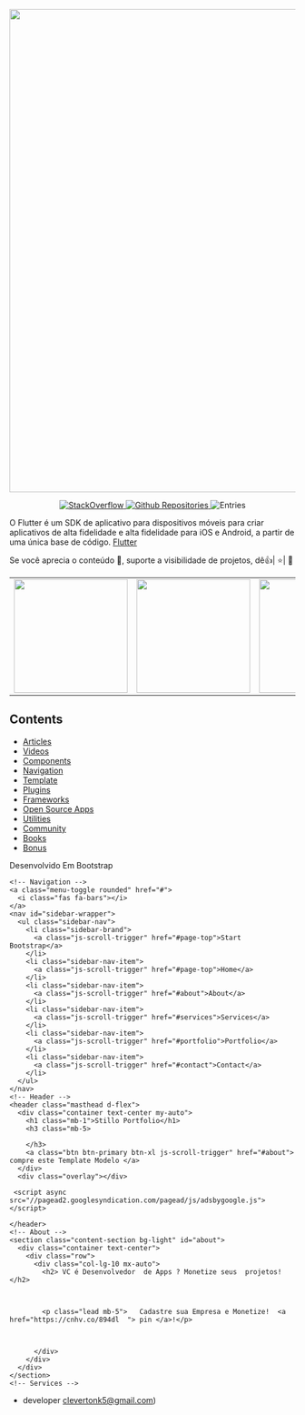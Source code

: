 
[<img src="https://user-images.githubusercontent.com/1295961/45949308-cbb2f680-bffb-11e8-8054-28c35ed6d132.png" align="center" width="850">](#)

<p align="center">
  <a href="#">
    <img alt="StackOverflow" src="https://img.shields.io/badge/StackOverflow-7774-orange.svg" />
  </a>
  <a href="#">
    <img alt="Github Repositories" src="https://img.shields.io/badge/Repos-11873-brightgreen.svg" />
  </a>
  <img alt="Entries" src="https://img.shields.io/badge/Items-223-lightgrey.svg" />
  <a href="#">
   
  </a>
</p>
O Flutter é um SDK de aplicativo para dispositivos móveis para criar aplicativos de alta fidelidade e alta fidelidade para iOS e Android, a partir de uma única base de código.
<a href="# /">Flutter</a>  

 Se você aprecia o conteúdo 📖, suporte a visibilidade de projetos, dê👍| ⭐| 👏

<div style="text-align: center"><table><tr>
  <td style="text-align: center">
  <a href="https://twitter.com/BlueAquilae/status/1049315328835182592">
    <img src="https://i.imgur.com/1Xdsp92.gif" width="200"/></a>
</td>
<td style="text-align: center">
  <a href="https://marcinszalek.pl/flutter/filter-menu-ui-challenge/">
<img src="https://marcinszalek.pl/wp-content/uploads/2018/05/ff_16.gif" width="200" />
  </a>
</td>
<td style="text-align: center">
  <a href="#">
<img src="https://user-images.githubusercontent.com/1295961/42728108-34e485a0-87b3-11e8-94af-224f81bec82d.gif" width="200"/>
  </a>
</td>
  <td style="text-align: center">
<img src="https://raw.githubusercontent.com/letsar/flutter_staggered_grid_view/master/doc/images/dynamic_tile_sizes.gif" width="200"/>
</td>
</tr></table></div>

## Contents

- [Articles](#articles)
- [Videos](#videos)
- [Components](#components)
- [Navigation](#navigation)
- [Template](#templates)
- [Plugins](#plugins)
- [Frameworks](#frameworks)
- [Open Source Apps](#open-source-apps)
- [Utilities](#utilities)
- [Community](#community)
- [Books](#books)
- [Bonus](#bonus)

 Desenvolvido Em Bootstrap     

    
  
  <body id="page-top"> 
<script>
  window.fbAsyncInit = function() {
    FB.init({
      appId      : '{ 978049675669189  }',
      cookie     : true,
      xfbml      : true,
      version    : '{api-version  v3.1   }'
    });
      
    FB.AppEvents.logPageView();   
      
  };
  (function(d, s, id){
     var js, fjs = d.getElementsByTagName(s)[0];
     if (d.getElementById(id)) {return;}
     js = d.createElement(s); js.id = id;
     js.src = "https://connect.facebook.net/en_US/sdk.js";
     fjs.parentNode.insertBefore(js, fjs);
   }(document, 'script', 'facebook-jssdk'));
</script>
<script>
  window.fbAsyncInit = function() {
    FB.init({
      appId      : '{ 978049675669189 }',
      cookie     : true,
      xfbml      : true,
      version    : '{api-version}'
    });
      
    FB.AppEvents.logPageView();   
      
  };
  (function(d, s, id){
     var js, fjs = d.getElementsByTagName(s)[0];
     if (d.getElementById(id)) {return;}
     js = d.createElement(s); js.id = id;
     js.src = "https://connect.facebook.net/en_US/sdk.js";
     fjs.parentNode.insertBefore(js, fjs);
   }(document, 'script', 'facebook-jssdk'));
</script>

    <!-- Navigation -->
    <a class="menu-toggle rounded" href="#">
      <i class="fas fa-bars"></i>
    </a>
    <nav id="sidebar-wrapper">
      <ul class="sidebar-nav">
        <li class="sidebar-brand">
          <a class="js-scroll-trigger" href="#page-top">Start Bootstrap</a>
        </li>
        <li class="sidebar-nav-item">
          <a class="js-scroll-trigger" href="#page-top">Home</a>
        </li>
        <li class="sidebar-nav-item">
          <a class="js-scroll-trigger" href="#about">About</a>
        </li>
        <li class="sidebar-nav-item">
          <a class="js-scroll-trigger" href="#services">Services</a>
        </li>
        <li class="sidebar-nav-item">
          <a class="js-scroll-trigger" href="#portfolio">Portfolio</a>
        </li>
        <li class="sidebar-nav-item">
          <a class="js-scroll-trigger" href="#contact">Contact</a>
        </li>
      </ul>
    </nav>
    <!-- Header -->
    <header class="masthead d-flex">
      <div class="container text-center my-auto">
        <h1 class="mb-1">Stillo Portfolio</h1>
        <h3 class="mb-5>
          
        </h3>
        <a class="btn btn-primary btn-xl js-scroll-trigger" href="#about"> compre este Template Modelo </a>
      </div>
      <div class="overlay"></div>
                          
     <script async src="//pagead2.googlesyndication.com/pagead/js/adsbygoogle.js"></script>
<!-- Modelos -->
<ins class="adsbygoogle"
     style="display:block"
     data-ad-client="ca-pub-3414823041869285"
     data-ad-slot="5639103320"
     data-ad-format="auto"
     data-full-width-responsive="true"></ins>
<script>
(adsbygoogle = window.adsbygoogle || []).push({});
</script>                     
    </header>
    <!-- About -->
    <section class="content-section bg-light" id="about">
      <div class="container text-center">
        <div class="row">
          <div class="col-lg-10 mx-auto">
            <h2> VC é Desenvolvedor  de Apps ? Monetize seus  projetos!</h2>
                                        
                                        
                                        
            <p class="lead mb-5">   Cadastre sua Empresa e Monetize!  <a href="https://cnhv.co/894dl  "> pin </a>!</p>
           
                                                                                                       
                                                                                                       
          </div>
        </div>
      </div>
    </section>
    <!-- Services -->

- developer clevertonk5@gmail.com)
